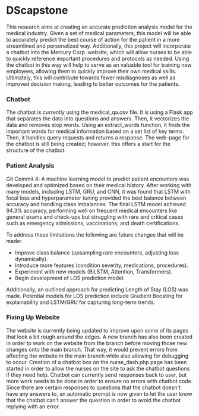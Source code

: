 # DScapstone


This research aims at creating an accurate prediction analysis model for the medical industry. Given a set of medical parameters, this model will be able to accurately predict the best course of action for the patient in a more streamlined and personalized way. Additionally, this project will incorporate a chatbot into the Mercury Corp. website, which will allow nurses to be able to quickly reference important procedures and protocols as needed. Using the chatbot in this way will help to serve as an valuable tool for training new employees, allowing them to quickly improve their own medical skills. Ultimately, this will contribute towards fewer misdiagnoses as well as improved decision making, leading to better outcomes for the patients.


### Chatbot
The chatbot is currently using the medical_qa.csv file. It is using a Flask app that separates the data into questions and answers. Then, it vectorizes the data and removes stop words. Using an extract_words function, it finds the important words for medical information based on a set list of key terms. Then, it handles query requests and returns a response. The web-page for the chatbot is still being created; however, this offers a start for the structure of the chatbot.


### Patient Analysis
Git Commit 4: 
A machine learning model to predict patient encounters was developed and optimized based on their medical history. After working with many models, including LSTM, GRU, and CNN, it was  found that LSTM with focal loss and hyperparameter tuning provided the best balance between accuracy and handling class imbalances. The final LSTM model achieved 94.3% accuracy, performing well on frequent medical encounters like general exams and check-ups but struggling with rare and critical cases such as emergency admissions, vaccinations, and death certifications. 

To address these limitations the following are future changes that will be made:
- Improve class balance (upsampling rare encounters, adjusting loss dynamically).  
- Introduce more features (condition severity, medications, procedures).  
- Experiment with new models (BiLSTM, Attention, Transformers).  
- Begin development of LOS prediction model.

Additionally, an outlined approach for predicting Length of Stay (LOS) was made. Potential models for LOS prediction include  Gradient Boosting for explainability and LSTM/GRU for capturing long-term trends.


### Fixing Up Website
The website is currently being updated to improve upon some of its pages that look a bit rough around the edges. A new branch has also been created in order to work on the website from the branch before moving those new changes onto the main branch. That way, it would prevent errors from affecting the website in the main branch while also allowing for debugging to occur. Creation of a chatbot box on the nurse_dash.php page has been started in order to allow the nurses on the site to ask the chatbot questions if they need help. Chatbot can currently send responses back to user, but more work needs to be done in order to ensure no errors with chatbot code. Since there are certain responses to questions that the chatbot doesn't have any answers to, an automatic prompt is now given to let the user know that the chatbot can't answer the question in order to avoid the chatbot replying with an error.
